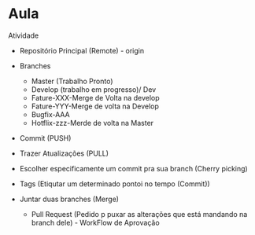 # Aula
Atividade

- Repositório Principal (Remote) - origin
- Branches
     - Master (Trabalho Pronto)
     - Develop (trabalho em progresso)/ Dev
     - Fature-XXX-Merge de Volta na develop
     - Fature-YYY-Merge de volta na Develop
     - Bugfix-AAA
     - Hotflix-zzz-Merde de volta na Master
       
- Commit (PUSH)
-  Trazer Atualizações (PULL)
- Escolher  especificamente um commit pra sua branch (Cherry picking)
- Tags (Etiqutar um determinado pontoi no tempo (Commit))
- Juntar duas branches (Merge)
   - Pull Request (Pedido p puxar as alterações que está mandando na branch dele) - WorkFlow de Aprovação      

